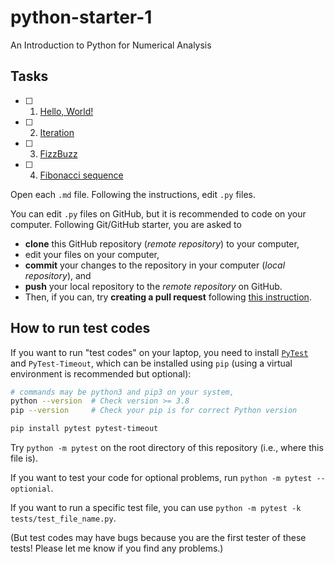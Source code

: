# python-starter-1

An Introduction to Python for Numerical Analysis

## Tasks

- [ ] 1. [Hello, World!](/task01_hello.md)
- [ ] 2. [Iteration](/task02_iteration.md)
- [ ] 3. [FizzBuzz](/task03_fizzbuzz.md)
- [ ] 4. [Fibonacci sequence](/task04_fibonacci.md)

Open each `.md` file. Following the instructions, edit `.py` files.

You can edit `.py` files on GitHub, but it is recommended to code on your computer. Following Git/GitHub starter, you are asked to

- **clone** this GitHub repository (*remote repository*) to your computer,
- edit your files on your computer,
- **commit** your changes to the repository in your computer (*local repository*), and
- **push** your local repository to the *remote repository* on GitHub.
- Then, if you can, try **creating a pull request** following [this instruction](/misc/github_pull_request.pdf).

## How to run test codes

If you want to run "test codes" on your laptop, you need to install [`PyTest`](https://pytest.org/) and `PyTest-Timeout`, which can be installed using `pip` (using a virtual environment is recommended but optional):

```bash
# commands may be python3 and pip3 on your system,
python --version  # Check version >= 3.8
pip --version     # Check your pip is for correct Python version

pip install pytest pytest-timeout
```

Try `python -m pytest` on the root directory of this repository (i.e., where this file is).

If you want to test your code for optional problems, run `python -m pytest --optionial`.

If you want to run a specific test file, you can use `python -m pytest -k tests/test_file_name.py`.

(But test codes may have bugs because you are the first tester of these tests! Please let me know if you find any problems.)
